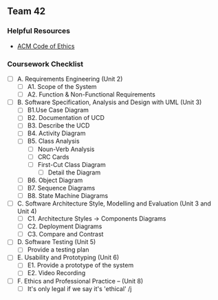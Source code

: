 ## Team 42
### Helpful Resources
- [ACM Code of Ethics](https://www.acm.org/code-of-ethics)

### Coursework Checklist
- [ ] A. Requirements Engineering (Unit 2)
  - [ ] A1. Scope of the System
  - [ ] A2. Function & Non-Functional Requirements
  
- [ ] B. Software Specification, Analysis and Design with UML (Unit 3)
  - [ ] B1.Use Case Diagram
  - [ ] B2. Documentation of UCD
  - [ ] B3. Describe the UCD
  - [ ] B4. Activity Diagram
  - [ ] B5. Class Analysis
    - [ ] Noun-Verb Analysis
    - [ ] CRC Cards
    - [ ] First-Cut Class Diagram
      - [ ] Detail the Diagram
  - [ ] B6. Object Diagram
  - [ ] B7. Sequence Diagrams
  - [ ] B8. State Machine Diagrams
      
- [ ] C. Software Architecture Style, Modelling and Evaluation (Unit 3 and Unit 4)
  - [ ] C1. Architecture Styles -> Components Diagrams
  - [ ] C2. Deployment Diagrams
  - [ ] C3. Compare and Contrast
  
- [ ] D. Software Testing (Unit 5)
  - [ ] Provide a testing plan

- [ ] E. Usability and Prototyping (Unit 6)
  - [ ] E1. Provide a prototype of the system
  - [ ] E2. Video Recording

- [ ] F. Ethics and Professional Practice – (Unit 8)
  - [ ] It's only legal if we say it's 'ethical' /j
